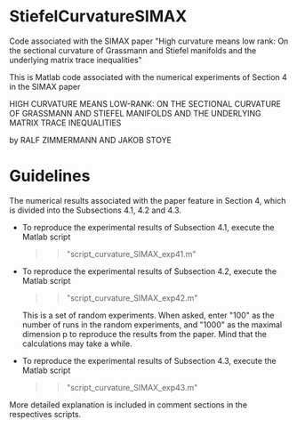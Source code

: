# StiefelCurvatureSIMAX
Code associated with the SIMAX paper "High curvature means low rank: On the sectional curvature of Grassmann and Stiefel manifolds and the underlying matrix trace inequalities"

This is Matlab code associated with the numerical experiments of Section 4 in the SIMAX paper

HIGH CURVATURE MEANS LOW-RANK: ON THE SECTIONAL CURVATURE OF GRASSMANN AND STIEFEL MANIFOLDS AND THE UNDERLYING MATRIX TRACE INEQUALITIES

by RALF ZIMMERMANN AND JAKOB STOYE

# Guidelines

The numerical results associated with the paper feature in Section 4, which is divided into the Subsections 4.1, 4.2 and 4.3.

* To reproduce the experimental results of Subsection 4.1, execute the Matlab script
  >> "script_curvature_SIMAX_exp41.m"

* To reproduce the experimental results of Subsection 4.2, execute the Matlab script
  >> "script_curvature_SIMAX_exp42.m"
  
  This is a set of random experiments.
  When asked, enter "100" as the number of runs in the random experiments, and "1000" as the maximal dimension p to reproduce the results from the paper. Mind that the calculations may take a while.


* To reproduce the experimental results of Subsection 4.3, execute the Matlab script
  >> "script_curvature_SIMAX_exp43.m"


More detailed explanation is included in comment sections in the respectives scripts.


